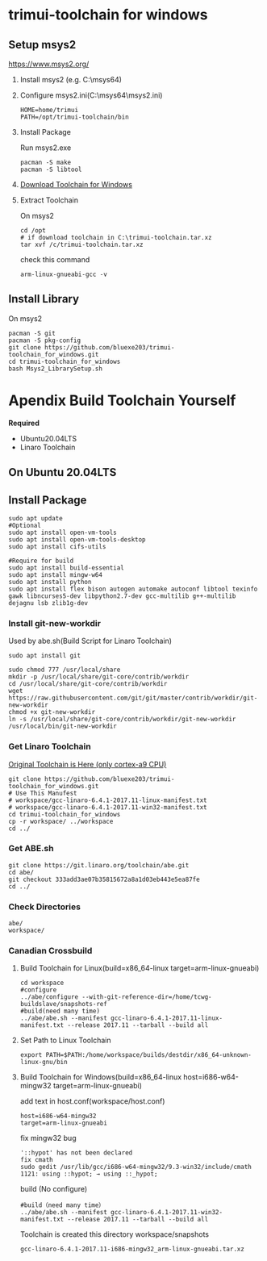 # trimui-toolchain for windows
## Setup msys2

https://www.msys2.org/

1. Install msys2 (e.g. C:\msys64)

2. Configure msys2.ini(C:\msys64\msys2.ini)
   
   ```
   HOME=home/trimui
   PATH=/opt/trimui-toolchain/bin
   ```

3. Install Package

   Run msys2.exe
   
   ```
   pacman -S make
   pacman -S libtool
   ```

4. [Download Toolchain for Windows](https://github.com/bluexe203/trimui-toolchain_for_windows/releases/download/v1.0/trimui-toolchain.tar.xz)

5. Extract Toolchain

   On msys2

   ```
   cd /opt
   # if download toolchain in C:\trimui-toolchain.tar.xz
   tar xvf /c/trimui-toolchain.tar.xz
   ```

   check this command
   
   ```
   arm-linux-gnueabi-gcc -v
   ```
## Install Library

   On msys2

```
pacman -S git
pacman -S pkg-config
git clone https://github.com/bluexe203/trimui-toolchain_for_windows.git
cd trimui-toolchain_for_windows
bash Msys2_LibrarySetup.sh
```



# Apendix Build Toolchain Yourself

**Required**

- Ubuntu20.04LTS
- Linaro Toolchain

## On Ubuntu 20.04LTS

## Install Package

```
sudo apt update
#Optional
sudo apt install open-vm-tools
sudo apt install open-vm-tools-desktop
sudo apt install cifs-utils

#Require for build
sudo apt install build-essential
sudo apt install mingw-w64
sudo apt install python
sudo apt install flex bison autogen automake autoconf libtool texinfo gawk libncurses5-dev libpython2.7-dev gcc-multilib g++-multilib dejagnu lsb zlib1g-dev
```

### Install git-new-workdir

Used by abe.sh(Build Script for Linaro Toolchain)

```
sudo apt install git

sudo chmod 777 /usr/local/share
mkdir -p /usr/local/share/git-core/contrib/workdir
cd /usr/local/share/git-core/contrib/workdir
wget https://raw.githubusercontent.com/git/git/master/contrib/workdir/git-new-workdir
chmod +x git-new-workdir
ln -s /usr/local/share/git-core/contrib/workdir/git-new-workdir /usr/local/bin/git-new-workdir
```

### Get Linaro Toolchain
[Original Toolchain is Here (only cortex-a9 CPU)](https://releases.linaro.org/components/toolchain/binaries/6.4-2017.11/arm-linux-gnueabi/)

```
git clone https://github.com/bluexe203/trimui-toolchain_for_windows.git
# Use This Manufest
# workspace/gcc-linaro-6.4.1-2017.11-linux-manifest.txt
# workspace/gcc-linaro-6.4.1-2017.11-win32-manifest.txt
cd trimui-toolchain_for_windows
cp -r workspace/ ../workspace
cd ../
```

### Get ABE.sh

```
git clone https://git.linaro.org/toolchain/abe.git
cd abe/
git checkout 333add3ae07b35815672a8a1d03eb443e5ea87fe
cd ../
```

### Check Directories
```
abe/
workspace/
```


### Canadian Crossbuild

1. Build Toolchain for Linux(build=x86_64-linux
   target=arm-linux-gnueabi)
   ```
   cd workspace
   #configure
   ../abe/configure --with-git-reference-dir=/home/tcwg-buildslave/snapshots-ref
   #build(need many time)
   ../abe/abe.sh --manifest gcc-linaro-6.4.1-2017.11-linux-manifest.txt --release 2017.11 --tarball --build all
   ```
   
2. Set Path to Linux Toolchain
   ```
   export PATH=$PATH:/home/workspace/builds/destdir/x86_64-unknown-linux-gnu/bin
   ```
   
3. Build Toolchain for Windows(build=x86_64-linux host=i686-w64-mingw32 target=arm-linux-gnueabi)
   
   add text in host.conf(workspace/host.conf)

   ```
   host=i686-w64-mingw32
   target=arm-linux-gnueabi
   ```

   fix mingw32 bug

   ```
   '::hypot' has not been declared
   fix cmath
   sudo gedit /usr/lib/gcc/i686-w64-mingw32/9.3-win32/include/cmath
   1121: using ::hypot; → using ::_hypot;
   ```
   build (No configure)
   ```
   #build（need many time）
   ../abe/abe.sh --manifest gcc-linaro-6.4.1-2017.11-win32-manifest.txt --release 2017.11 --tarball --build all
   ```

   Toolchain is created this directory
   workspace/snapshots

   ```
   gcc-linaro-6.4.1-2017.11-i686-mingw32_arm-linux-gnueabi.tar.xz
   ```

